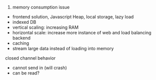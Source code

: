 1. memory consumption issue
- frontend solution, Javascript Heap, local storage, lazy load
- indexed DB
- vertical scaling: increasing RAM
- horizontal scale: increase more instance of web and load balancing
backend
- caching
- stream large data instead of loading into memory

closed channel behavior
- cannot send in (will crash)
- can be read? 